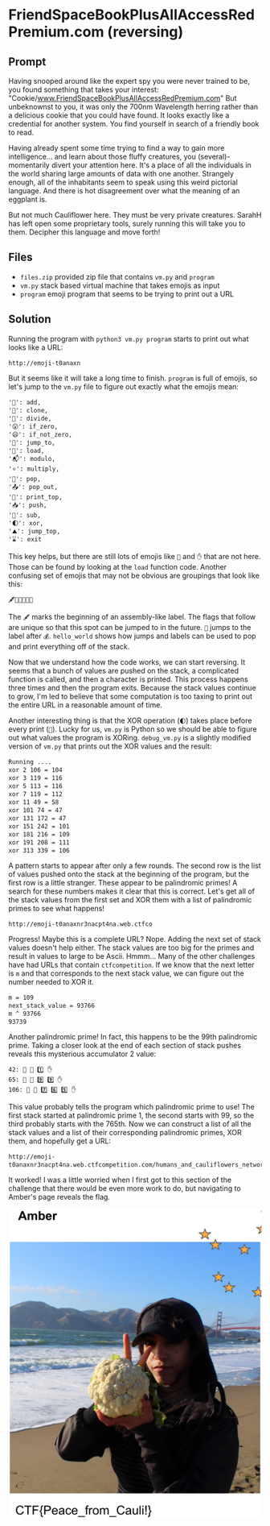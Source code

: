 # FriendSpaceBookPlusAllAccessRedPremium.com (reversing)

## Prompt

Having snooped around like the expert spy you were never trained to be, you found something that takes your interest: "Cookie/www.FriendSpaceBookPlusAllAccessRedPremium.com"  But unbeknownst to you, it was only the  700nm Wavelength herring rather than a delicious cookie that you could have found.   It looks exactly like a credential for another system.  You find yourself in search of a friendly book to read.

Having already spent some time trying to find a way to gain more intelligence... and learn about those fluffy creatures, you (several)-momentarily divert your attention here.  It's a place of all the individuals in the world sharing large amounts of data with one another. Strangely enough, all of the inhabitants seem to speak using this weird pictorial language. And there is hot disagreement over what the meaning of an eggplant is.

But not much Cauliflower here.  They must be very private creatures.  SarahH has left open some proprietary tools, surely running this will take you to them.  Decipher this language and move forth!

## Files

* `files.zip` provided zip file that contains `vm.py` and `program`
* `vm.py` stack based virtual machine that takes emojis as input
* `program` emoji program that seems to be trying to print out a URL

## Solution

Running the program with `python3 vm.py program` starts to print out what looks like a URL:

```
http://emoji-t0anaxn
```

But it seems like it will take a long time to finish. `program` is full of emojis, so let's jump to the `vm.py` file to figure out exactly what the emojis mean:

```
'🍡': add,
'🤡': clone,
'📐': divide,
'😲': if_zero,
'😄': if_not_zero,
'🏀': jump_to,
'🚛': load,
'📬': modulo,
'⭐': multiply,
'🍿': pop,
'📤': pop_out,
'🎤': print_top,
'📥': push,
'🔪': sub,
'🌓': xor,
'⛰': jump_top,
'⌛': exit
``` 

This key helps, but there are still lots of emojis like `🥇` and `✋` that are not here. Those can be found by looking at the `load` function code. Another confusing set of emojis that may not be obvious are groupings that look like this:

```
🖋💠🏁🎌🔶🚩
```

The `🖋` marks the beginning of an assembly-like label. The flags that follow are unique so that this spot can be jumped to in the future. `🏀` jumps to the label after `💰`. `hello_world` shows how jumps and labels can be used to pop and print everything off of the stack. 

Now that we understand how the code works, we can start reversing. It seems that a bunch of values are pushed on the stack, a complicated function is called, and then a character is printed. This process happens three times and then the program exits. Because the stack values continue to grow, I'm led to believe that some computation is too taxing to print out the entire URL in a reasonable amount of time.

Another interesting thing is that the XOR operation (`🌓`) takes place before every print (`🎤`). Lucky for us, `vm.py` is Python so we should be able to figure out what values the program is XORing. `debug_vm.py` is a slightly modified version of `vm.py` that prints out the XOR values and the result:

```
Running ....
xor 2 106 = 104
xor 3 119 = 116
xor 5 113 = 116
xor 7 119 = 112
xor 11 49 = 58
xor 101 74 = 47
xor 131 172 = 47
xor 151 242 = 101
xor 181 216 = 109
xor 191 208 = 111
xor 313 339 = 106
```

A pattern starts to appear after only a few rounds. The second row is the list of values pushed onto the stack at the beginning of the program, but the first row is a little stranger. These appear to be palindromic primes! A search for these numbers makes it clear that this is correct. Let's get all of the stack values from the first set and XOR them with a list of palindromic primes to see what happens!

```
http://emoji-t0anaxnr3nacpt4na.web.ctfco
```

Progress! Maybe this is a complete URL? Nope. Adding the next set of stack values doesn't help either. The stack values are too big for the primes and result in values to large to be Ascii. Hmmm... Many of the other challenges have had URLs that contain `ctfcompetition`. If we know that the next letter is `m` and that corresponds to the next stack value, we can figure out the number needed to XOR it. 

```
m = 109
next_stack_value = 93766
m ^ 93766
93739
```

Another palindromic prime! In fact, this happens to be the 99th palindromic prime. Taking a closer look at the end of each section of stack pushes reveals this mysterious accumulator 2 value:

```
42: 🚛 🥈 1️⃣ ✋
65: 🚛 🥈 9️⃣ 9️⃣ ✋
106: 🚛 🥈 7️⃣ 6️⃣ 5️⃣ ✋
```
This value probably tells the program which palindromic prime to use! The first stack started at palindromic prime 1, the second starts with 99, so the third probably starts with the 765th. Now we can construct a list of all the stack values and a list of their corresponding palindromic primes, XOR them, and hopefully get a URL:

```
http://emoji-t0anaxnr3nacpt4na.web.ctfcompetition.com/humans_and_cauliflowers_network/
```

It worked! I was a little worried when I first got to this section of the challenge that there would be even more work to do, but navigating to Amber's page reveals the flag.

![Flag](images/flag.png "Img")

